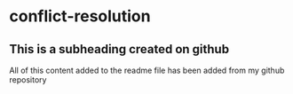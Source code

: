 # conflict-resolution

## This is a subheading created on github

All of this content added to the readme file has been added from my github repository
